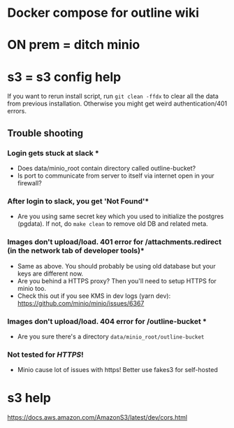 # Docker compose for outline wiki

# ON prem = ditch minio
# s3 = s3 config help

If you want to rerun install script, run `git clean -ffdx` to clear all the data from previous installation. Otherwise you might get weird authentication/401 errors.

## Trouble shooting

### Login gets stuck at slack *

- Does data/minio_root contain directory called outline-bucket?
- Is port to communicate from server to itself via internet open in your firewall?
 
### After login to slack, you get 'Not Found'*

 - Are you using same secret key which you used to initialize the postgres (pgdata).
    If not, do `make clean` to remove old DB and related meta.

### Images don't upload/load. 401 error for /attachments.redirect (in the network tab of developer tools)*

- Same as above. You should probably be using old database but your keys are different now.
- Are you behind a HTTPS proxy? Then you'll need to setup HTTPS for minio too.
- Check this out if you see KMS in dev logs (yarn dev): https://github.com/minio/minio/issues/6367

### Images don't upload/load. 404 error for /outline-bucket *

- Are you sure there's a directory `data/minio_root/outline-bucket`


### Not tested for *HTTPS*!

- Minio cause lot of issues with https! Better use fakes3 for self-hosted


# s3 help
https://docs.aws.amazon.com/AmazonS3/latest/dev/cors.html